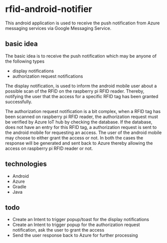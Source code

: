 # rfid-android-notifier

This android application is used to receive the push notification from Azure messaging services via Google Messaging Service. 

## basic idea
The basic idea is to receive the push notification which may be anyone of the following types

- display notifications
- authorization request notifications

The display notification, is used to inform the android mobile user about a possible scan of the RFID on the raspberry pi RFID reader. Thereby, notifying the user that the access for a specific RFID tag has been granted successfully.

The authorization request notification is a bit complex, when a RFID tag has been scanned on raspberry pi RFID reader, the authorization request must be verified by Azure IoT hub by checking the database. If the database, does not have an entry for this RFID tag, a authorization request is sent to the android mobile for requesting an access. The user of the android mobile may choose to either grant the access or not. In both the cases the response will be generated and sent back to Azure thereby allowing the access on raspberry pi RFID reader or not.

## technologies
- Android
- Azure
- Gradle
- Java

## todo
- Create an Intent to trigger popup/toast for the display notifications 
- Create an Intent to trigger popup for the authorization request notification, ask the user to grant the access
- Send the user response back to Azure for further processing